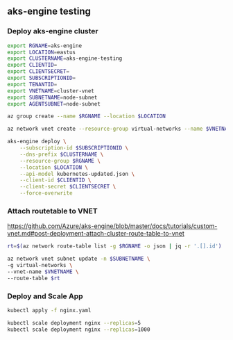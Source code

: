 ## aks-engine testing

### Deploy aks-engine cluster

```bash
export RGNAME=aks-engine
export LOCATION=eastus
export CLUSTERNAME=aks-engine-testing
export CLIENTID=
export CLIENTSECRET=
export SUBSCRIPTIONID=
export TENANTID=
export VNETNAME=cluster-vnet
export SUBNETNAME=node-subnet
export AGENTSUBNET=node-subnet

az group create --name $RGNAME --location $LOCATION

az network vnet create --resource-group virtual-networks --name $VNETNAME --address-prefixes 10.100.0.0/24 10.200.0.0/24 --subnet-name $SUBNETNAME --subnet-prefixes 10.100.0.0/24

aks-engine deploy \
    --subscription-id $SUBSCRIPTIONID \
    --dns-prefix $CLUSTERNAME \
    --resource-group $RGNAME \
    --location $LOCATION \
    --api-model kubernetes-updated.json \
    --client-id $CLIENTID \
    --client-secret $CLIENTSECRET \
    --force-overwrite
```

### Attach routetable to VNET
https://github.com/Azure/aks-engine/blob/master/docs/tutorials/custom-vnet.md#post-deployment-attach-cluster-route-table-to-vnet 

```bash
rt=$(az network route-table list -g $RGNAME -o json | jq -r '.[].id')

az network vnet subnet update -n $SUBNETNAME \
-g virtual-networks \
--vnet-name $VNETNAME \
--route-table $rt
```

### Deploy and Scale App

```bash
kubectl apply -f nginx.yaml

kubectl scale deployment nginx --replicas=5
kubectl scale deployment nginx --replicas=1000
```




